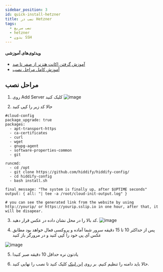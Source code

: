 ```yaml
---
sidebar_position: 3
id: quick-install-hetzner
title: نصب در Hetzner
tags:
  - نصب سریع
  - hetzner
  - بدون SSH
---
```


#### ویدئوی‌های آموزشی

- [آموزش گرفتن اکانت هتزنر از صفر تا صد](https://www.youtube.com/watch?v=XfS2Y6hZkqw)
- [آموزش کامل مراحل نصب](https://www.youtube.com/watch?v=vQ-NAfRXTZo)

## مراحل نصب

1. روی Add Server کلیک کنید
   ![image](https://user-images.githubusercontent.com/114227601/206861285-58832cec-a2a3-441e-91d4-8300d16584d6.png)

2. حالا کد زیر را کپی کنید

```
#cloud-config
package_upgrade: true
packages:
  - apt-transport-https
  - ca-certificates
  - curl
  - wget
  - gnupg-agent
  - software-properties-common
  - git

runcmd:
  - cd /opt
  - git clone https://github.com/hiddify/hiddify-config/
  - cd hiddify-config
  - bash install.sh

final_message: "The system is finally up, after $UPTIME seconds"
output: { all: "| tee -a /root/cloud-init-output.log" }

# you can see the generated link from the website by using http://yourip/ or https://yourip.sslip.io in one hour, after that, it will be disapear.
```

3. کد بالا را در محل نشان داده در عکس قرار دهید.
   ![image](https://user-images.githubusercontent.com/114227601/206861304-656682b4-17a3-44c1-89f9-7b0d89566728.png)

4. پس از حداکثر 10 تا 15 دقیقه سرور شما آماده و پروکسی فعال خواهد بود مطابق عکس
   آی پی خود را کپی کنید و در مرورگر باز کنید

![image](https://user-images.githubusercontent.com/114227601/206861323-1de41700-6ce4-403a-a644-0836e2a22876.png)

5. یادتون نره حداقل 10 دقیقه صبر کنیدا

6. حالا باید دامنه را تنظیم کنیم. بر روی
   [این لینک](https://github.com/hiddify/hiddify-config/wiki/%D8%B1%D8%A7%D9%87%D9%86%D9%85%D8%A7%DB%8C-%D8%AA%D9%86%D8%B8%DB%8C%D9%85-%D8%AF%D8%A7%D9%85%D9%86%D9%87-%D9%88-%D9%86%D9%87%D8%A7%DB%8C%DB%8C-%DA%A9%D8%B1%D8%AF%D9%86-%D9%86%D8%B5%D8%A8)
   کلیک کنید تا نصب را نهایی کنید.
